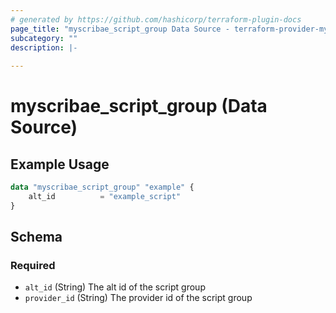 ```yaml
---
# generated by https://github.com/hashicorp/terraform-plugin-docs
page_title: "myscribae_script_group Data Source - terraform-provider-myscribae"
subcategory: ""
description: |-
  
---
```


# myscribae_script_group (Data Source)



## Example Usage

```terraform
data "myscribae_script_group" "example" {
	alt_id 			= "example_script"
}
```

<!-- schema generated by tfplugindocs -->
## Schema

### Required

- `alt_id` (String) The alt id of the script group
- `provider_id` (String) The provider id of the script group
